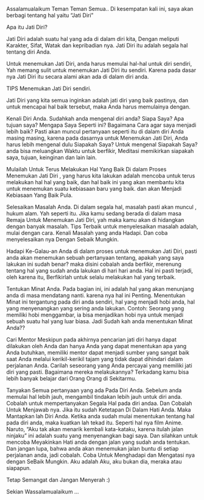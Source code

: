 Assalamualaikum Teman Teman Semua..
Di kesempatan kali ini, saya akan berbagi tentang hal yaitu “Jati Diri”


Apa itu Jati Diri?

Jati Diri adalah suatu hal yang ada di dalam diri kita, Dengan meliputi Karakter, Sifat, Watak dan kepribadian nya. Jati Diri itu adalah segala hal tentang diri Anda.

Untuk menemukan Jati Diri, anda harus memulai hal-hal untuk diri sendiri, Yah memang sulit untuk menemukan Jati Diri itu sendiri. Karena pada dasar nya Jati Diri itu secara alami akan ada di dalam diri anda.

TIPS Menemukan Jati Diri sendiri.

Jati Diri yang kita semua inginkan adalah jati diri yang baik pastinya, dan untuk mencapai hal baik tersebut, maka Anda harus memulainya dengan.

Kenali Diri Anda.
Sudahkah anda mengenal diri anda? Siapa Saya? Apa tujuan saya? Mengapa Saya Seperti ini? Bagaimana Cara agar saya menjadi lebih baik? 
Pasti akan muncul pertanyaan seperti itu di dalam diri Anda masing masing, karena pada dasarnya untuk Menemukan Jati Diri, Anda harus lebih mengenal dulu Siapakah Saya?
Untuk mengenal Siapakah Saya? anda bisa meluangkan Waktu untuk berfikir, Meditasi memikirkan siapakah saya, tujuan, keinginan dan lain lain.

Mulailah Untuk Terus Melakukan Hal Yang Baik
Di dalam Proses Menemukan Jati Diri , yang harus kita lakukan adalah mencoba untuk terus melakukan hal hal yang baik, dan hal baik ini yang akan membantu kita untuk menemukan suatu kebiasaan baru yang baik. dan akan Menjadi Kebiasaan Yang Baik Pula.

Selesaikan Masalah Anda.
Di dalam segala hal, masalah pasti akan muncul , hukum alam. Yah seperti itu. Jika kamu sedang berada di dalam masa Remaja Untuk Menemukan Jati Diri, yah maka kamu akan di hidangkan dengan banyak masalah. 
Tips Terbaik untuk menyelesaikan masalah adalah, mulai dengan cara. Kenali Masalah yang anda Hadapi. Dan coba menyelesaikan nya Dengan Sebaik Mungkin.

Hadapi Ke-Galau-an Anda
di dalam proses untuk menemukan Jati Diri, pasti anda akan menemukan sebuah pertanyaan tentang, apakah yang saya lakukan ini sudah benar?
maka disini cobalah anda berfikir, merenung tentang hal yang sudah anda lakukan di hari hari anda.
Hal ini pasti terjadi, oleh karena itu, Berfikirlah untuk selalu melakukan hal yang terbaik.

Tentukan Minat Anda.
Pada bagian ini, ini adalah hal yang akan menunjang anda di masa mendatang nanti. karena nya hal ini Penting. 
Menentukan Minat ini tergantung pada diri anda sendiri, hal yang menjadi hobi anda, hal yang menyenangkan yang sering anda lakukan.
Contoh:
Seorang yang memiliki hobi menggambar, ia bisa menjadikan hobi nya untuk menjadi sebuah suatu hal yang luar biasa.
Jadi Sudah kah anda menentukan Minat Anda??

Cari Mentor
Meskipun pada akhirnya pencarian jati diri hanya dapat dilakukan oleh Anda dan hanya Anda yang dapat menentukan apa yang Anda butuhkan, memiliki mentor dapat menjadi sumber yang sangat baik saat Anda melalui kerikil-kerikil tajam yang tidak dapat dihindari dalam perjalanan Anda. Carilah seseorang yang Anda percayai yang memiliki jati diri yang pasti. Bagaimana mereka melakukannya?
Terkadang kamu bisa lebih banyak belajar dari Orang Orang di Sekitarmu.

Tanyakan Semua pertanyaan yang ada Pada Diri Anda.
Sebelum anda memulai hal lebih jauh, mengambil tindakan lebih jauh untuk diri anda. Cobalah untuk mempertanyakan Segala Hal pada diri andaa. Dan Cobalah Untuk Menjawab nya.
Jika itu sudah Ketetapan Di Dalam Hati Anda. Maka Mantapkan lah Diri Anda.
Ketika anda sudah mulai menentukan tentang hal pada diri anda, maka kuatkan lah tekad itu.
Seperti hal nya film Anime. Naruto, “Aku tak akan menarik kembali kata-kataku, karena itulah jalan ninjaku” ini adalah suatu yang menyenangkan bagi saya. Dan silahkan untuk mencoba Meyakinkan Hati anda dengan jalan yang sudah anda tentukan.
Dan jangan lupa, bahwa anda akan menemukan jalan buntu di setiap perjalanan anda, jadi cobalah. Coba Untuk Menghadapi dan Mengatasi nya dengan SeBaik Mungkin.
Aku adalah Aku, aku bukan dia, meraka atau siapapun.

Tetap Semangat dan Jangan Menyerah :)

Sekian Wassalamualaikum …
